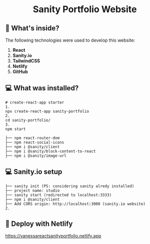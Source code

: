 <h1 align="center">
  Sanity Portfolio Website
</h1>

## 🧐 What's inside?

The following technologies were used to develop this website:

1.  **React**
2.  **Sanity.io**
3.  **TailwindCSS**
4.  **Netlify**
5.  **GitHub**

## 💻 What was installed?

    # create-react-app starter
    1.
    npx create-react-app sanity-portfolio
    2.
    cd sanity-portfolio/
    3.
    npm start

    ├── npm react-router-dom
    ├── npm react-social-icons
    ├── npm i @sanity/client
    ├── npm i @sanity/block-content-to-react
    ├── npm i @sanity/image-url

## 💻 Sanity.io setup

    ├── sanity init (PS: considering sanity alredy installed)
    ├── project name: studio
    ├── sanity start (redirected to localhost:3333)
    ├── npm i @sanity/client
    ├── Add CORS origin: http://localhost:3000 (sanity.io website)
    2.

## 💫 Deploy with Netlify

https://vanessareactsanityportfolio.netlify.app
